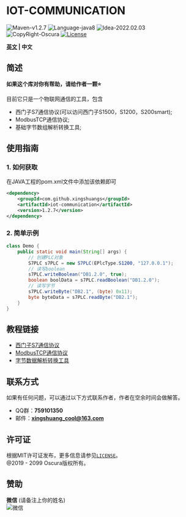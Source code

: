 # IOT-COMMUNICATION

![Maven-v1.2.7](https://img.shields.io/badge/Maven-v1.2.7-brightgreen)
![Language-java8](https://img.shields.io/badge/Language-java8-blue)
![Idea-2022.02.03](https://img.shields.io/badge/Idea-2022.02.03-lightgrey)
![CopyRight-Oscura](https://img.shields.io/badge/CopyRight-Oscura-yellow)
[![License](https://img.shields.io/badge/License-MIT-blue.svg)](./LICENSE)

**[英文](./README.md) | 中文**

## 简述

**如果这个库对你有帮助，请给作者一颗:star:**<br>

目前它只是一个物联网通信的工具，包含

- 西门子S7通信协议(可以访问西门子S1500，S1200，S200smart);
- ModbusTCP通信协议;
- 基础字节数组解析转换工具;

## 使用指南

### 1. 如何获取

在JAVA工程的pom.xml文件中添加该依赖即可

```xml
<dependency>
    <groupId>com.github.xingshuangs</groupId>
    <artifactId>iot-communication</artifactId>
    <version>1.2.7</version>
</dependency>
```

### 2. 简单示例

```java
class Demo {
    public static void main(String[] args) {
        // 创建PLC对象
        S7PLC s7PLC = new S7PLC(EPlcType.S1200, "127.0.0.1");
        // 读写boolean
        s7PLC.writeBoolean("DB1.2.0", true);
        boolean boolData = s7PLC.readBoolean("DB1.2.0");
        // 读写字节
        s7PLC.writeByte("DB2.1", (byte) 0x11);
        byte byteData = s7PLC.readByte("DB2.1");
    }
}
```

## 教程链接

- [西门子S7通信协议](./tutorial/README-S7-CN.md)
- [ModbusTCP通信协议](./tutorial/README-Modbus-CN.md)
- [字节数据解析转换工具](./tutorial/README-ByteArray-CN.md)

## 联系方式

如果有任何问题，可以通过以下方式联系作者，作者在空余时间会做解答。

- QQ群：**759101350**
- 邮件：**xingshuang_cool@163.com**

## 许可证

根据MIT许可证发布，更多信息请参见[`LICENSE`](./LICENSE)。<br>
@2019 - 2099 Oscura版权所有。

## 赞助

**微信** (请备注上你的姓名)<br>
![微信](https://i.postimg.cc/brBG5vx8/image.png)

